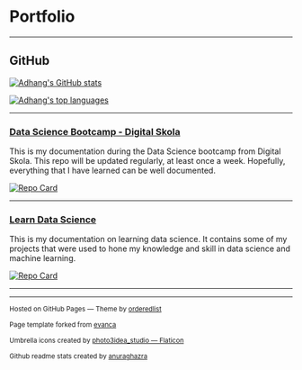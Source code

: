 # Portfolio

---

## GitHub

[![Adhang's GitHub stats](https://github-readme-stats.vercel.app/api?username=adhang&show_icons=true&hide=issues,contribs&theme=github_dark)](https://github.com/adhang)

[![Adhang's top languages](https://github-readme-stats.vercel.app/api/top-langs/?username=adhang&layout=compact&theme=github_dark)](https://github.com/adhang)

---

### [Data Science Bootcamp - Digital Skola](/pages/data-science-digital-skola)
This is my documentation during the Data Science bootcamp from Digital Skola. This repo will be updated regularly, at least once a week. Hopefully, everything that I have learned can be well documented.

[![Repo Card](https://github-readme-stats.vercel.app/api/pin/?username=adhang&repo=data-science-digital-skola&show_owner=true&theme=github_dark)](https://github.com/adhang/data-science-digital-skola)

---

### [Learn Data Science](/pages/learn-data-science)
This is my documentation on learning data science. It contains some of my projects that were used to hone my knowledge and skill in data science and machine learning.

[![Repo Card](https://github-readme-stats.vercel.app/api/pin/?username=adhang&repo=learn-data-science&show_owner=true&theme=github_dark)](https://github.com/adhang/learn-data-science)

---

---
<p><small>Hosted on GitHub Pages &mdash; Theme by <a href="https://github.com/orderedlist">orderedlist</a></small></p>
<p><small>Page template forked from <a href="https://github.com/evanca/quick-portfolio">evanca</a></small></p>
<p><small>Umbrella icons created by <a href="https://www.flaticon.com/free-icons/umbrella" title="umbrella icons">photo3idea_studio &mdash; Flaticon</a></small></p>
<p><small>Github readme stats created by <a href="https://github.com/anuraghazra/github-readme-stats">anuraghazra</a></small></p>
<!-- Remove above link if you don't want to attibute -->
